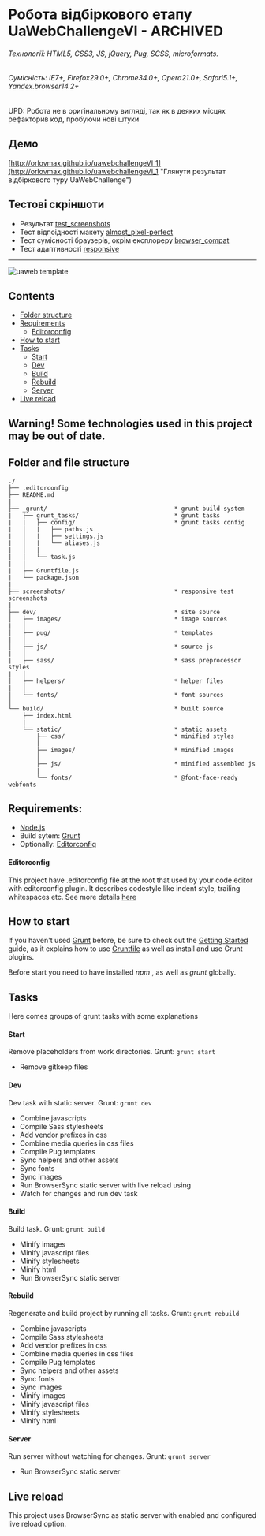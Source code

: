 # Робота відбіркового етапу UaWebChallengeVI - ARCHIVED

###### Технології: HTML5, CSS3, JS, jQuery, Pug, SCSS, microformats.
###### Сумісність: IE7+, Firefox29.0+, Chrome34.0+, Opera21.0+, Safari5.1+, Yandex.browser14.2+
UPD: Робота не в оригінальному вигляді, так як в деяких місцях рефакторив код, пробуючи нові штуки

## Демо
[http://orlovmax.github.io/uawebchallengeVI_1](http://orlovmax.github.io/uawebchallengeVI_1 "Глянути результат відбіркового туру UaWebChallenge")


## Тестові скріншоти
- Результат [test_screenshots](https://github.com/orlovmax/uawebchallengeVI_1/tree/master/screenshots/)
- Тест відпоідності макету [almost_pixel-perfect](https://github.com/orlovmax/uawebchallengeVI_1/tree/master/screenshots/almost_pixel-perfect/)
- Тест сумісності браузерів, окрім експлореру [browser_compat](https://github.com/orlovmax/uawebchallengeVI_1/tree/master/screenshots/browser_compat/)
- Тест адаптивності [responsive](https://github.com/orlovmax/uawebchallengeVI_1/tree/master/screenshots/responsive/)

---

![uaweb template](screenshots/responsive/uaweb_firefox-29.1_gt1400px.jpg)

## Contents
* [Folder structure](#folder-and-file-structure)
* [Requirements](#requirements)
	- [Editorconfig](#editorconfig)
* [How to start](#how-to-start)
* [Tasks](#tasks)
	- [Start](#start)
	- [Dev](#dev)
	- [Build](#build)
	- [Rebuild](#rebuild)
	- [Server](#server)
* [Live reload](#live-reload)

## Warning! Some technologies used in this project may be out of date.

## Folder and file structure
```
./
├── .editorconfig
├── README.md
|
├── _grunt/                                    * grunt build system
|   ├── grunt_tasks/                           * grunt tasks
|   |   ├── config/                            * grunt tasks config
|   │   |   ├── paths.js
|   │   |   ├── settings.js
|   │   |   └── aliases.js
|   │   |
|   |   └── task.js
|   │
|   ├── Gruntfile.js
|   └── package.json
|
├── screenshots/                               * responsive test screenshots
|
├── dev/                                       * site source
│   ├── images/                                * image sources
|   │
│   ├── pug/                                   * templates
|   │
│   ├── js/                                    * source js
|   │
|   ├── sass/                                  * sass preprocessor styles
|   │
│   ├── helpers/                               * helper files
|   │
│   └── fonts/                                 * font sources
│
└── build/                                     * built source
    ├── index.html
    |
    └── static/                                * static assets
        ├── css/                               * minified styles
        |
        ├── images/                            * minified images
        │
        ├── js/                                * minified assembled js
        |
        └── fonts/                             * @font-face-ready webfonts

```

## Requirements:
- [Node.js](http://nodejs.org/)
- Build sytem: [Grunt](http://gruntjs.com/)
- Optionally: [Editorconfig](http://editorconfig.org/)

#### Editorconfig
This project have .editorconfig file at the root that used by your code editor with editorconfig plugin. It describes codestyle like indent style, trailing whitespaces etc. See more details [here](http://editorconfig.org/)

## How to start
If you haven't used [Grunt](http://gruntjs.com/) before, be sure to check out the [Getting Started](http://gruntjs.com/getting-started) guide, as it explains how to use [Gruntfile](http://gruntjs.com/sample-gruntfile) as well as install and use Grunt plugins.

Before start you need to have installed _npm_ , as well as _grunt_ globally.

## Tasks
Here comes groups of grunt tasks with some explanations

#### Start 
Remove placeholders from work directories.
Grunt: `grunt start`

* Remove gitkeep files

#### Dev
Dev task with static server.
Grunt: `grunt dev`

* Combine javascripts
* Compile Sass stylesheets
* Add vendor prefixes in css
* Combine media queries in css files
* Compile Pug templates
* Sync helpers and other assets
* Sync fonts
* Sync images
* Run BrowserSync static server with live reload using 
* Watch for changes and run dev task


#### Build 
Build task.
Grunt: `grunt build`

* Minify images
* Minify javascript files
* Minify stylesheets
* Minify html
* Run BrowserSync static server 


#### Rebuild 
Regenerate and build project by running all tasks.
Grunt: `grunt rebuild`

* Combine javascripts
* Compile Sass stylesheets
* Add vendor prefixes in css
* Combine media queries in css files
* Compile Pug templates
* Sync helpers and other assets
* Sync fonts
* Sync images
* Minify images
* Minify javascript files
* Minify stylesheets
* Minify html


#### Server 
Run server without watching for changes.
Grunt: `grunt server`

* Run BrowserSync static server


## Live reload 
This project uses BrowserSync as static server with enabled and configured live reload option.
